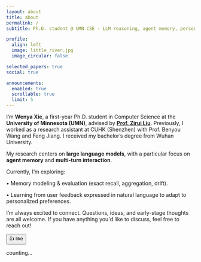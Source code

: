 ```yaml
---
layout: about
title: about
permalink: /
subtitle: Ph.D. student @ UMN CSE · LLM reasoning, agent memory, personalization

profile:
  align: left
  image: little_river.jpg
  image_circular: false

selected_papers: true
social: true

announcements:
  enabled: true
  scrollable: true
  limit: 5
---
```


I’m **Wenya Xie**, a first-year Ph.D. student in Computer Science at the **University of Minnesota (UMN)**, advised by [**Prof. Zirui Liu**](https://zirui-ray-liu.github.io/). Previously, I worked as a research assistant at CUHK (Shenzhen) with Prof. Benyou Wang and Feng Jiang. I received my bachelor’s degree from Wuhan University.

My research centers on **large language models**, with a particular focus on **agent memory** and **multi-turn interaction**.

Currently, I’m exploring:

• Memory modeling & evaluation (exact recall, aggregation, drift).

• Learning from user feedback expressed in natural language to adapt to personalized preferences.

I’m always excited to connect. Questions, ideas, and early-stage thoughts are all welcome.
If you have anything you'd like to discuss, feel free to reach out!

<div class="about-like-section" id="about-like-section">
  <button
    class="about-like-button"
    id="about-like-button"
    type="button"
    aria-pressed="false"
    aria-describedby="about-like-count"
  >
    <span class="about-like-button__icon" aria-hidden="true">👍</span>
    <span class="about-like-button__label">like</span>
  </button>
  <p class="about-like-count" id="about-like-count" aria-live="polite">counting…</p>
</div>

<script
  defer
  src="https://cdn.jsdelivr.net/npm/canvas-confetti@1.6.0/dist/confetti.browser.min.js"
></script>
<script defer src="{{ '/assets/js/about-like.js' | relative_url | bust_file_cache }}"></script>
